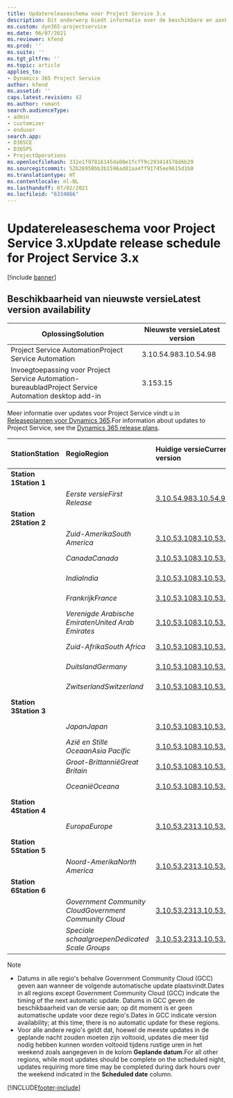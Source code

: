 ```yaml
---
title: Updatereleaseschema voor Project Service 3.x
description: Dit onderwerp biedt informatie over de beschikbare en aankomende releases van Dynamics 365 Project Service Automation.
ms.custom: dyn365-projectservice
ms.date: 06/07/2021
ms.reviewer: kfend
ms.prod: ''
ms.suite: ''
ms.tgt_pltfrm: ''
ms.topic: article
applies_to:
- Dynamics 365 Project Service
author: kfend
ms.assetid: ''
caps.latest.revision: 42
ms.author: rumant
search.audienceType:
- admin
- customizer
- enduser
search.app:
- D365CE
- D365PS
- ProjectOperations
ms.openlocfilehash: 332e1f97816145da00e1fcff9c293414578d6b29
ms.sourcegitcommit: 52b26950bb3b1596ad81aa4ff91745ee9615d1b0
ms.translationtype: HT
ms.contentlocale: nl-NL
ms.lasthandoff: 07/02/2021
ms.locfileid: "6334866"
---
```

# <a name="update-release-schedule-for-project-service-3x"></a><span data-ttu-id="58425-103">Updatereleaseschema voor Project Service 3.x</span><span class="sxs-lookup"><span data-stu-id="58425-103">Update release schedule for Project Service 3.x</span></span>

[!include [banner](../includes/psa-now-project-operations.md)]

## <a name="latest-version-availability"></a><span data-ttu-id="58425-104">Beschikbaarheid van nieuwste versie</span><span class="sxs-lookup"><span data-stu-id="58425-104">Latest version availability</span></span>

| <span data-ttu-id="58425-105">Oplossing</span><span class="sxs-lookup"><span data-stu-id="58425-105">Solution</span></span>  | <span data-ttu-id="58425-106">Nieuwste versie</span><span class="sxs-lookup"><span data-stu-id="58425-106">Latest version</span></span> |
|-------|----|
| <span data-ttu-id="58425-107">Project Service Automation</span><span class="sxs-lookup"><span data-stu-id="58425-107">Project Service Automation</span></span>    | <span data-ttu-id="58425-108">3.10.54.98</span><span class="sxs-lookup"><span data-stu-id="58425-108">3.10.54.98</span></span> |
| <span data-ttu-id="58425-109">Invoegtoepassing voor Project Service Automation-bureaublad</span><span class="sxs-lookup"><span data-stu-id="58425-109">Project Service Automation desktop add-in</span></span>                | <span data-ttu-id="58425-110">3.15</span><span class="sxs-lookup"><span data-stu-id="58425-110">3.15</span></span>          |

<span data-ttu-id="58425-111">Meer informatie over updates voor Project Service vindt u in [Releaseplannen voor Dynamics 365](/dynamics365/release-plans/).</span><span class="sxs-lookup"><span data-stu-id="58425-111">For information about updates to Project Service, see the [Dynamics 365 release plans](/dynamics365/release-plans/).</span></span> 

| <span data-ttu-id="58425-112">Station</span><span class="sxs-lookup"><span data-stu-id="58425-112">Station</span></span>  | <span data-ttu-id="58425-113">Regio</span><span class="sxs-lookup"><span data-stu-id="58425-113">Region</span></span> | <span data-ttu-id="58425-114">Huidige versie</span><span class="sxs-lookup"><span data-stu-id="58425-114">Current version</span></span> | <span data-ttu-id="58425-115">Volgende versie</span><span class="sxs-lookup"><span data-stu-id="58425-115">Next version</span></span> |  <span data-ttu-id="58425-116">Geplande datum</span><span class="sxs-lookup"><span data-stu-id="58425-116">Scheduled date</span></span>
| :---   | :---   | :---   | :---   |:---   |         
|<span data-ttu-id="58425-117"><strong>Station 1</strong></span><span class="sxs-lookup"><span data-stu-id="58425-117"><strong>Station 1</strong></span></span> | |  |  | |
| | <span data-ttu-id="58425-118"><i>Eerste versie</i></span><span class="sxs-lookup"><span data-stu-id="58425-118"><i>First Release</i></span></span> | [<span data-ttu-id="58425-119">3.10.54.98</span><span class="sxs-lookup"><span data-stu-id="58425-119">3.10.54.98</span></span>](whats-new-ur-33.md) | <span data-ttu-id="58425-120">N.t.b.</span><span class="sxs-lookup"><span data-stu-id="58425-120">TBD</span></span> | <span data-ttu-id="58425-121">28 juli 2021</span><span class="sxs-lookup"><span data-stu-id="58425-121">July 28, 2021</span></span>
|<span data-ttu-id="58425-122"><strong>Station 2</strong></span><span class="sxs-lookup"><span data-stu-id="58425-122"><strong>Station 2</strong></span></span> | |  |  | |
| | <span data-ttu-id="58425-123"><i>Zuid-Amerika</i></span><span class="sxs-lookup"><span data-stu-id="58425-123"><i>South America</i></span></span> | [<span data-ttu-id="58425-124">3.10.53.108</span><span class="sxs-lookup"><span data-stu-id="58425-124">3.10.53.108</span></span>](whats-new-ur-32.md) | [<span data-ttu-id="58425-125">3.10.54.98</span><span class="sxs-lookup"><span data-stu-id="58425-125">3.10.54.98</span></span>](whats-new-ur-33.md) | <span data-ttu-id="58425-126">09 juli 2021</span><span class="sxs-lookup"><span data-stu-id="58425-126">July 09, 2021</span></span>
| | <span data-ttu-id="58425-127"><i>Canada</i></span><span class="sxs-lookup"><span data-stu-id="58425-127"><i>Canada</i></span></span> | [<span data-ttu-id="58425-128">3.10.53.108</span><span class="sxs-lookup"><span data-stu-id="58425-128">3.10.53.108</span></span>](whats-new-ur-32.md) | [<span data-ttu-id="58425-129">3.10.54.98</span><span class="sxs-lookup"><span data-stu-id="58425-129">3.10.54.98</span></span>](whats-new-ur-33.md) | <span data-ttu-id="58425-130">09 juli 2021</span><span class="sxs-lookup"><span data-stu-id="58425-130">July 09, 2021</span></span>
| | <span data-ttu-id="58425-131"><i>India</i></span><span class="sxs-lookup"><span data-stu-id="58425-131"><i>India</i></span></span> | [<span data-ttu-id="58425-132">3.10.53.108</span><span class="sxs-lookup"><span data-stu-id="58425-132">3.10.53.108</span></span>](whats-new-ur-32.md) | [<span data-ttu-id="58425-133">3.10.54.98</span><span class="sxs-lookup"><span data-stu-id="58425-133">3.10.54.98</span></span>](whats-new-ur-33.md) | <span data-ttu-id="58425-134">09 juli 2021</span><span class="sxs-lookup"><span data-stu-id="58425-134">July 09, 2021</span></span>
| | <span data-ttu-id="58425-135"><i>Frankrijk</i></span><span class="sxs-lookup"><span data-stu-id="58425-135"><i>France</i></span></span> | [<span data-ttu-id="58425-136">3.10.53.108</span><span class="sxs-lookup"><span data-stu-id="58425-136">3.10.53.108</span></span>](whats-new-ur-32.md) | [<span data-ttu-id="58425-137">3.10.54.98</span><span class="sxs-lookup"><span data-stu-id="58425-137">3.10.54.98</span></span>](whats-new-ur-33.md) | <span data-ttu-id="58425-138">09 juli 2021</span><span class="sxs-lookup"><span data-stu-id="58425-138">July 09, 2021</span></span>
| | <span data-ttu-id="58425-139"><i>Verenigde Arabische Emiraten</i></span><span class="sxs-lookup"><span data-stu-id="58425-139"><i>United Arab Emirates</i></span></span> | [<span data-ttu-id="58425-140">3.10.53.108</span><span class="sxs-lookup"><span data-stu-id="58425-140">3.10.53.108</span></span>](whats-new-ur-32.md) | [<span data-ttu-id="58425-141">3.10.54.98</span><span class="sxs-lookup"><span data-stu-id="58425-141">3.10.54.98</span></span>](whats-new-ur-33.md) | <span data-ttu-id="58425-142">09 juli 2021</span><span class="sxs-lookup"><span data-stu-id="58425-142">July 09, 2021</span></span>
| | <span data-ttu-id="58425-143"><i>Zuid-Afrika</i></span><span class="sxs-lookup"><span data-stu-id="58425-143"><i>South Africa</i></span></span> | [<span data-ttu-id="58425-144">3.10.53.108</span><span class="sxs-lookup"><span data-stu-id="58425-144">3.10.53.108</span></span>](whats-new-ur-32.md) | [<span data-ttu-id="58425-145">3.10.54.98</span><span class="sxs-lookup"><span data-stu-id="58425-145">3.10.54.98</span></span>](whats-new-ur-33.md) | <span data-ttu-id="58425-146">09 juli 2021</span><span class="sxs-lookup"><span data-stu-id="58425-146">July 09, 2021</span></span>
| | <span data-ttu-id="58425-147"><i>Duitsland</i></span><span class="sxs-lookup"><span data-stu-id="58425-147"><i>Germany</i></span></span> | [<span data-ttu-id="58425-148">3.10.53.108</span><span class="sxs-lookup"><span data-stu-id="58425-148">3.10.53.108</span></span>](whats-new-ur-32.md) | [<span data-ttu-id="58425-149">3.10.54.98</span><span class="sxs-lookup"><span data-stu-id="58425-149">3.10.54.98</span></span>](whats-new-ur-33.md) | <span data-ttu-id="58425-150">09 juli 2021</span><span class="sxs-lookup"><span data-stu-id="58425-150">July 09, 2021</span></span>
| | <span data-ttu-id="58425-151"><i>Zwitserland</i></span><span class="sxs-lookup"><span data-stu-id="58425-151"><i>Switzerland</i></span></span> | [<span data-ttu-id="58425-152">3.10.53.108</span><span class="sxs-lookup"><span data-stu-id="58425-152">3.10.53.108</span></span>](whats-new-ur-32.md) | [<span data-ttu-id="58425-153">3.10.54.98</span><span class="sxs-lookup"><span data-stu-id="58425-153">3.10.54.98</span></span>](whats-new-ur-33.md) | <span data-ttu-id="58425-154">09 juli 2021</span><span class="sxs-lookup"><span data-stu-id="58425-154">July 09, 2021</span></span>
|<span data-ttu-id="58425-155"><strong>Station 3</strong></span><span class="sxs-lookup"><span data-stu-id="58425-155"><strong>Station 3</strong></span></span> | |  |  | |
| | <span data-ttu-id="58425-156"><i>Japan</i></span><span class="sxs-lookup"><span data-stu-id="58425-156"><i>Japan</i></span></span> | [<span data-ttu-id="58425-157">3.10.53.108</span><span class="sxs-lookup"><span data-stu-id="58425-157">3.10.53.108</span></span>](whats-new-ur-32.md) | [<span data-ttu-id="58425-158">3.10.54.98</span><span class="sxs-lookup"><span data-stu-id="58425-158">3.10.54.98</span></span>](whats-new-ur-33.md) | <span data-ttu-id="58425-159">16 juli 2021</span><span class="sxs-lookup"><span data-stu-id="58425-159">July 16, 2021</span></span>
| | <span data-ttu-id="58425-160"><i>Azië en Stille Oceaan</i></span><span class="sxs-lookup"><span data-stu-id="58425-160"><i>Asia Pacific</i></span></span> | [<span data-ttu-id="58425-161">3.10.53.108</span><span class="sxs-lookup"><span data-stu-id="58425-161">3.10.53.108</span></span>](whats-new-ur-32.md) | [<span data-ttu-id="58425-162">3.10.54.98</span><span class="sxs-lookup"><span data-stu-id="58425-162">3.10.54.98</span></span>](whats-new-ur-33.md) | <span data-ttu-id="58425-163">16 juli 2021</span><span class="sxs-lookup"><span data-stu-id="58425-163">July 16, 2021</span></span>
| | <span data-ttu-id="58425-164"><i>Groot-Brittannië</i></span><span class="sxs-lookup"><span data-stu-id="58425-164"><i>Great Britain</i></span></span> | [<span data-ttu-id="58425-165">3.10.53.108</span><span class="sxs-lookup"><span data-stu-id="58425-165">3.10.53.108</span></span>](whats-new-ur-32.md) | [<span data-ttu-id="58425-166">3.10.54.98</span><span class="sxs-lookup"><span data-stu-id="58425-166">3.10.54.98</span></span>](whats-new-ur-33.md) | <span data-ttu-id="58425-167">16 juli 2021</span><span class="sxs-lookup"><span data-stu-id="58425-167">July 16, 2021</span></span>
| | <span data-ttu-id="58425-168"><i>Oceanië</i></span><span class="sxs-lookup"><span data-stu-id="58425-168"><i>Oceana</i></span></span> | [<span data-ttu-id="58425-169">3.10.53.108</span><span class="sxs-lookup"><span data-stu-id="58425-169">3.10.53.108</span></span>](whats-new-ur-32.md) | [<span data-ttu-id="58425-170">3.10.54.98</span><span class="sxs-lookup"><span data-stu-id="58425-170">3.10.54.98</span></span>](whats-new-ur-33.md) | <span data-ttu-id="58425-171">16 juli 2021</span><span class="sxs-lookup"><span data-stu-id="58425-171">July 16, 2021</span></span>
|<span data-ttu-id="58425-172"><strong>Station 4</strong></span><span class="sxs-lookup"><span data-stu-id="58425-172"><strong>Station 4</strong></span></span> | |  |  | |
| | <span data-ttu-id="58425-173"><i>Europa</i></span><span class="sxs-lookup"><span data-stu-id="58425-173"><i>Europe</i></span></span> | [<span data-ttu-id="58425-174">3.10.53.231</span><span class="sxs-lookup"><span data-stu-id="58425-174">3.10.53.231</span></span>](whats-new-ur-32-5.md) | [<span data-ttu-id="58425-175">3.10.54.98</span><span class="sxs-lookup"><span data-stu-id="58425-175">3.10.54.98</span></span>](whats-new-ur-33.md) | <span data-ttu-id="58425-176">23 juli 2021</span><span class="sxs-lookup"><span data-stu-id="58425-176">July 23, 2021</span></span>
|<span data-ttu-id="58425-177"><strong>Station 5</strong></span><span class="sxs-lookup"><span data-stu-id="58425-177"><strong>Station 5</strong></span></span> | |  |  | |
| | <span data-ttu-id="58425-178"><i>Noord-Amerika</i></span><span class="sxs-lookup"><span data-stu-id="58425-178"><i>North America</i></span></span> | [<span data-ttu-id="58425-179">3.10.53.231</span><span class="sxs-lookup"><span data-stu-id="58425-179">3.10.53.231</span></span>](whats-new-ur-32-5.md) | [<span data-ttu-id="58425-180">3.10.54.98</span><span class="sxs-lookup"><span data-stu-id="58425-180">3.10.54.98</span></span>](whats-new-ur-33.md) | <span data-ttu-id="58425-181">30 juli 2021</span><span class="sxs-lookup"><span data-stu-id="58425-181">July 30, 2021</span></span>
|<span data-ttu-id="58425-182"><strong>Station 6</strong></span><span class="sxs-lookup"><span data-stu-id="58425-182"><strong>Station 6</strong></span></span> | |  |  | |
| | <span data-ttu-id="58425-183"><i>Government Community Cloud</i></span><span class="sxs-lookup"><span data-stu-id="58425-183"><i>Government Community Cloud</i></span></span> | [<span data-ttu-id="58425-184">3.10.53.231</span><span class="sxs-lookup"><span data-stu-id="58425-184">3.10.53.231</span></span>](whats-new-ur-32-5.md) | [<span data-ttu-id="58425-185">3.10.54.98</span><span class="sxs-lookup"><span data-stu-id="58425-185">3.10.54.98</span></span>](whats-new-ur-33.md) | <span data-ttu-id="58425-186">30 juli 2021</span><span class="sxs-lookup"><span data-stu-id="58425-186">July 30, 2021</span></span>
| | <span data-ttu-id="58425-187"><i>Speciale schaalgroepen</i></span><span class="sxs-lookup"><span data-stu-id="58425-187"><i>Dedicated Scale Groups</i></span></span> | [<span data-ttu-id="58425-188">3.10.53.231</span><span class="sxs-lookup"><span data-stu-id="58425-188">3.10.53.231</span></span>](whats-new-ur-32-5.md) | [<span data-ttu-id="58425-189">3.10.54.98</span><span class="sxs-lookup"><span data-stu-id="58425-189">3.10.54.98</span></span>](whats-new-ur-33.md) | <span data-ttu-id="58425-190">06 augustus 2021</span><span class="sxs-lookup"><span data-stu-id="58425-190">August 06, 2021</span></span>

>[!Note]
> - <span data-ttu-id="58425-191">Datums in alle regio's behalve Government Community Cloud (GCC) geven aan wanneer de volgende automatische update plaatsvindt.</span><span class="sxs-lookup"><span data-stu-id="58425-191">Dates in all regions except Government Community Cloud (GCC) indicate the timing of the next automatic update.</span></span> <span data-ttu-id="58425-192">Datums in GCC geven de beschikbaarheid van de versie aan; op dit moment is er geen automatische update voor deze regio's.</span><span class="sxs-lookup"><span data-stu-id="58425-192">Dates in GCC indicate version availability; at this time, there is no automatic update for these regions.</span></span>
> - <span data-ttu-id="58425-193">Voor alle andere regio's geldt dat, hoewel de meeste updates in de geplande nacht zouden moeten zijn voltooid, updates die meer tijd nodig hebben kunnen worden voltooid tijdens rustige uren in het weekend zoals aangegeven in de kolom **Geplande datum**.</span><span class="sxs-lookup"><span data-stu-id="58425-193">For all other regions, while most updates should be complete on the scheduled night, updates requiring more time may be completed during dark hours over the weekend indicated in the **Scheduled date** column.</span></span>


[!INCLUDE[footer-include](../includes/footer-banner.md)]
